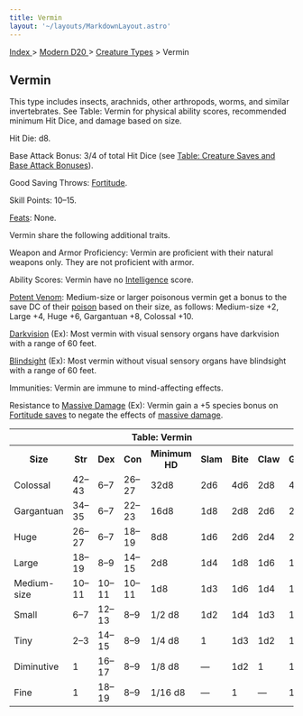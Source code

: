 ```yaml
---
title: Vermin
layout: '~/layouts/MarkdownLayout.astro'
---
```


[ Index ](/) > [ Modern D20 ](/modern.d20.srd) > [Creature Types](/modern.d20.srd/creature.types) > Vermin

## Vermin

This type includes insects, arachnids, other arthropods, worms, and similar
invertebrates. See Table: Vermin for physical ability scores, recommended
minimum Hit Dice, and damage based on size.

Hit Die: d8.

Base Attack Bonus: 3/4 of total Hit Dice (see [Table: Creature Saves and Base Attack Bonuses](/modern.d20.srd/creature.types/index)).

Good Saving Throws: [Fortitude](/modern.d20.srd/basics/saving.throws).

Skill Points: 10–15.

[Feats](/modern.d20.srd/feats): None.

Vermin share the following additional traits.

Weapon and Armor Proficiency: Vermin are proficient with their natural weapons
only. They are not proficient with armor.

Ability Scores: Vermin have no
[Intelligence](/modern.d20.srd/basics/ability.scores) score.

[Potent Venom](/modern.d20.srd/special.abilities/poison): Medium-size or
larger poisonous vermin get a bonus to the save DC of their
[poison](/modern.d20.srd/environment.hazards/poison) based on their size, as
follows: Medium-size +2, Large +4, Huge +6, Gargantuan +8, Colossal +10.

[Darkvision](/modern.d20.srd/special.abilities/darkvision) (Ex): Most vermin
with visual sensory organs have darkvision with a range of 60 feet.

[Blindsight](/modern.d20.srd/special.abilities/blindsight) (Ex): Most vermin
without visual sensory organs have blindsight with a range of 60 feet.

Immunities: Vermin are immune to mind-affecting effects.

Resistance to [Massive Damage](/modern.d20.srd/combat/death.dying.healing)
(Ex): Vermin gain a +5 species bonus on [Fortitude saves](/modern.d20.srd/basics/saving.throws) to negate the effects of [massive damage](/modern.d20.srd/combat/death.dying.healing).


<table> <th colspan="9"> Table: Vermin</th> <tr><th> Size</th><th> Str</th><th> Dex</th><th> Con</th><th> Minimum HD</th><th> Slam</th><th> Bite</th><th> Claw</th><th> Gore </th></tr> <tr><td> Colossal</td><td> 42–43</td><td> 6–7</td><td> 26–27</td><td> 32d8</td><td> 2d6</td><td> 4d6</td><td> 2d8</td><td> 4d6 </td></tr> <tr class="shaded"><td> Gargantuan</td><td> 34–35</td><td> 6–7</td><td> 22–23</td><td> 16d8</td><td> 1d8</td><td> 2d8</td><td> 2d6</td><td> 2d8 </td></tr> <tr><td> Huge</td><td> 26–27</td><td> 6–7</td><td> 18–19</td><td> 8d8</td><td> 1d6</td><td> 2d6</td><td> 2d4</td><td> 2d6 </td></tr> <tr class="shaded"><td> Large</td><td> 18–19</td><td> 8–9</td><td> 14–15</td><td> 2d8</td><td> 1d4</td><td> 1d8</td><td> 1d6</td><td> 1d8 </td></tr> <tr><td> Medium-size</td><td> 10–11</td><td> 10–11</td><td> 10–11</td><td> 1d8</td><td> 1d3</td><td> 1d6</td><td> 1d4</td><td> 1d6 </td></tr> <tr class="shaded"><td> Small</td><td> 6–7</td><td> 12–13</td><td> 8–9</td><td> 1/2 d8</td><td> 1d2</td><td> 1d4</td><td> 1d3</td><td> 1d4 </td></tr> <tr><td> Tiny</td><td> 2–3</td><td> 14–15</td><td> 8–9</td><td> 1/4 d8</td><td> 1</td><td> 1d3</td><td> 1d2</td><td> 1d3 </td></tr> <tr class="shaded"><td> Diminutive</td><td> 1</td><td> 16–17</td><td> 8–9</td><td> 1/8 d8</td><td> —</td><td> 1d2</td><td> 1</td><td> 1d2 </td></tr> <tr><td> Fine</td><td> 1</td><td> 18–19</td><td> 8–9</td><td> 1/16 d8</td><td> —</td><td> 1</td><td> —</td><td> 1 </td></tr></table>



